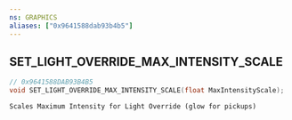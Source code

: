 ```yaml
---
ns: GRAPHICS
aliases: ["0x9641588dab93b4b5"]
---
```

## SET_LIGHT_OVERRIDE_MAX_INTENSITY_SCALE

```c
// 0x9641588DAB93B4B5
void SET_LIGHT_OVERRIDE_MAX_INTENSITY_SCALE(float MaxIntensityScale);
```

```
Scales Maximum Intensity for Light Override (glow for pickups)
```
